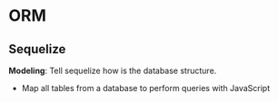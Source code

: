 # ORM

## Sequelize

**Modeling**: Tell sequelize how is the database structure.

- Map all tables from a database to perform queries with JavaScript
